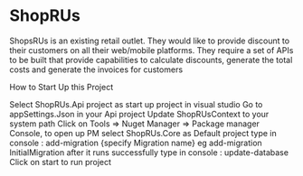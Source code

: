 # ShopRUs
ShopsRUs is an existing retail outlet. They would like to provide discount to their customers on all their web/mobile platforms. 
They require a set of APIs to be built that provide capabilities to calculate discounts, generate the total costs and generate the 
invoices for customers


How to Start Up this Project

Select ShopRUs.Api project as start up project in visual studio
Go to appSettings.Json in your Api project
Update ShopRUsContext to your system path
Click on Tools => Nuget Manager => Package manager Console, to open up PM
select ShopRUs.Core as Default project
type in console :  add-migration {specify Migration name} eg add-migration InitialMigration after it runs successfully
type in console : update-database
Click on start to run project

